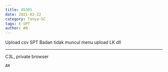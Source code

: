 ```yaml
---
title: 45301
date: 2021-02-22
category: Tanya-SC
tags: E-SPT
author: AN
---
```


Upload csv SPT Badan tidak muncul menu upload LK dll

---

C3L, private browser

`AN`
